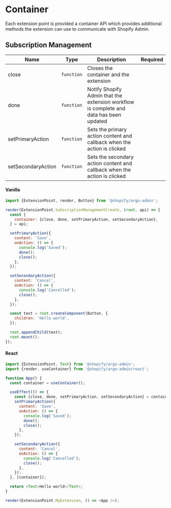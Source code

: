 # Container

Each extension point is provided a container API which provides additional methods the extension can use to communicate with Shopify Admin.

## Subscription Management

| Name               | Type       | Description                                                                            | Required |
| ------------------ | ---------- | -------------------------------------------------------------------------------------- | -------- |
| close              | `function` | Closes the container and the extension                                                 |          |
| done               | `function` | Notify Shopify Admin that the extension workflow is complete and data has been updated |          |
| setPrimaryAction   | `function` | Sets the primary action content and callback when the action is clicked                |          |
| setSecondaryAction | `function` | Sets the secondary action content and callback when the action is clicked             |          |

#### Vanilla

```js
import {ExtensionPoint, render, Button} from '@shopify/argo-admin';

render(ExtensionPoint.SubscriptionManagementCreate, (root, api) => {
  const {
    container: {close, done, setPrimaryAction, setSecondaryAction},
  } = api;

  setPrimaryAction({
    content: 'Save',
    onAction: () => {
      console.log('Saved');
      done();
      close();
    },
  });

  setSecondaryAction({
    content: 'Cancel',
    onAction: () => {
      console.log('Cancelled');
      close();
    },
  });

  const text = root.createComponent(Button, {
    children: 'Hello world',
  });

  root.appendChild(text);
  root.mount();
});
```

#### React

```js
import {ExtensionPoint, Text} from '@shopify/argo-admin';
import {render, useContainer} from '@shopify/argo-admin/react';

function App() {
  const container = useContainer();

  useEffect(() => {
    const {close, done, setPrimaryAction, setSecondaryAction} = container;
    setPrimaryAction({
      content: 'Save',
      onAction: () => {
        console.log('Saved');
        done();
        close();
      },
    });

    setSecondaryAction({
      content: 'Cancel',
      onAction: () => {
        console.log('Cancelled');
        close();
      },
    });
  }, [container]);

  return <Text>Hello world</Text>;
}

render(ExtensionPoint.MyExtension, () => <App />);
```
